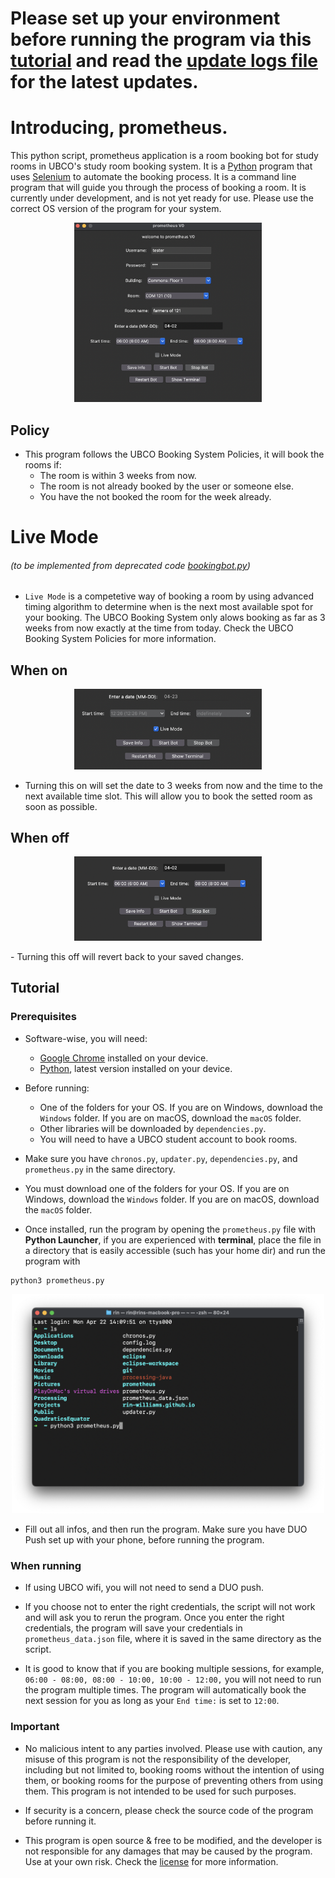 # Please set up your environment before running the program via this [tutorial](#tutorial) and read the [update logs file](info/UpdateLogs.md) for the latest updates.

# Introducing, prometheus.

This python script, prometheus application is a room booking bot for study rooms in UBCO's study room booking system. It is a [Python](https://www.python.org/) program that uses [Selenium](https://www.selenium.dev/) to automate the booking process. It is a command line program that will guide you through the process of booking a room. It is currently under development, and is not yet ready for use. Please use the correct OS version of the program for your system.

<p align="center">
    <img src="imgs/prometheusUI.png" width="300">
</p>

## Policy

- This program follows the UBCO Booking System Policies, it will book the rooms if:
  - The room is within 3 weeks from now.
  - The room is not already booked by the user or someone else.
  - You have the not booked the room for the week already.

# Live Mode

###### (to be implemented from deprecated code [bookingbot.py](deprecated_files/bookingbot.py))

- `Live Mode` is a competetive way of booking a room by using advanced timing algorithm to determine when is the next most available spot for your booking. The UBCO Booking System only alows booking as far as 3 weeks from now exactly at the time from today. Check the UBCO Booking System Policies for more information.

## When on

<p align="center">
<img src="imgs/liveModeOn.png" width="300">
</p>

- Turning this on will set the date to 3 weeks from now and the time to the next available time slot. This will allow you to book the setted room as soon as possible.

## When off

<p align="center">
<img src="imgs/liveModeOff.png" width="300">
</p>
- Turning this off will revert back to your saved changes.

## Tutorial

### Prerequisites

- Software-wise, you will need:

  - [Google Chrome](https://www.google.com/chrome/) installed on your device.
  - [Python](https://www.python.org/downloads/), latest version installed on your device.

- Before running:

  - One of the folders for your OS. If you are on Windows, download the `Windows` folder. If you are on macOS, download the `macOS` folder.
  - Other libraries will be downloaded by `dependencies.py`.
  - You will need to have a UBCO student account to book rooms.

- Make sure you have `chronos.py`, `updater.py`, `dependencies.py`, and `prometheus.py` in the same directory.

- You must download one of the folders for your OS. If you are on Windows, download the `Windows` folder. If you are on macOS, download the `macOS` folder.

- Once installed, run the program by opening the `prometheus.py` file with **Python Launcher**, if you are experienced with **terminal**, place the file in a directory that is easily accessible (such has your home dir) and run the program with

```
python3 prometheus.py
```

<p align="center">
    <img src="imgs/terminalpic.png" width="500">
</p>

- Fill out all infos, and then run the program. Make sure you have DUO Push set up with your phone, before running the program.

### When running

- If using UBCO wifi, you will not need to send a DUO push.

- If you choose not to enter the right credentials, the script will not work and will ask you to rerun the program. Once you enter the right credentials, the program will save your credentials in `prometheus_data.json` file, where it is saved in the same directory as the script.

- It is good to know that if you are booking multiple sessions, for example, `06:00 - 08:00, 08:00 - 10:00, 10:00 - 12:00,` you will not need to run the program multiple times. The program will automatically book the next session for you as long as your `End time:` is set to `12:00`.

### Important

- No malicious intent to any parties involved. Please use with caution, any misuse of this program is not the responsibility of the developer, including but not limited to, booking rooms without the intention of using them, or booking rooms for the purpose of preventing others from using them. This program is not intended to be used for such purposes.

- If security is a concern, please check the source code of the program before running it.

- This program is open source & free to be modified, and the developer is not responsible for any damages that may be caused by the program. Use at your own risk. Check the [license](/LICENSE.txt) for more information.
